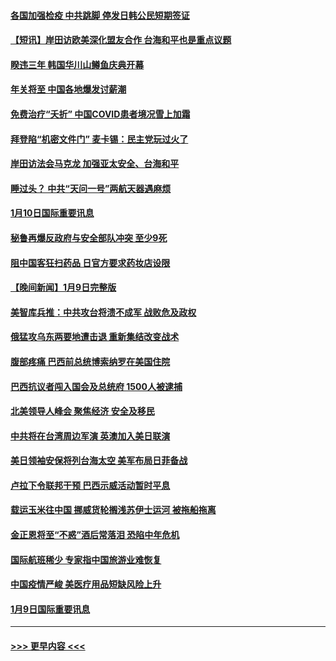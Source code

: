 #### [各国加强检疫 中共跳脚 停发日韩公民短期签证](../pages/prog202/a103621996.md?t=01110643) 
#### [【短讯】岸田访欧美深化盟友合作 台海和平也是重点议题](../pages/prog202/a103621998.md?t=01110643) 
#### [睽违三年 韩国华川山鳟鱼庆典开幕](../pages/prog202/a103622006.md?t=01110643) 
#### [年关将至 中国各地爆发讨薪潮](../pages/prog202/a103621767.md?t=01110643) 
#### [免费治疗“夭折” 中国COVID患者境况雪上加霜](../pages/prog202/a103621728.md?t=01110643) 
#### [拜登陷“机密文件门” 麦卡锡：民主党玩过火了](../pages/prog202/a103621736.md?t=01110643) 
#### [岸田访法会马克龙 加强亚太安全、台海和平](../pages/prog202/a103621760.md?t=01110643) 
#### [睡过头？ 中共“天问一号”两航天器遇麻烦](../pages/prog202/a103621741.md?t=01110643) 
#### [1月10日国际重要讯息](../pages/prog202/a103621758.md?t=01110643) 
#### [秘鲁再爆反政府与安全部队冲突 至少9死](../pages/prog202/a103621554.md?t=01110643) 
#### [阻中国客狂扫药品 日官方要求药妆店设限](../pages/prog202/a103621540.md?t=01110643) 
#### [【晚间新闻】1月9日完整版](../pages/prog202/a103621468.md?t=01110643) 
#### [美智库兵推：中共攻台将溃不成军 战败危及政权](../pages/prog202/a103621430.md?t=01110643) 
#### [俄猛攻乌东两要地遭击退 重新集结改变战术](../pages/prog202/a103621420.md?t=01110643) 
#### [腹部疼痛 巴西前总统博索纳罗在美国住院](../pages/prog202/a103621343.md?t=01110643) 
#### [巴西抗议者闯入国会及总统府 1500人被逮捕](../pages/prog202/a103621349.md?t=01110643) 
#### [北美领导人峰会 聚焦经济 安全及移民](../pages/prog202/a103621340.md?t=01110643) 
#### [中共将在台湾周边军演 英澳加入美日联演](../pages/prog202/a103621255.md?t=01110643) 
#### [美日领袖安保将列台海太空 美军布局日菲备战](../pages/prog202/a103621116.md?t=01110643) 
#### [卢拉下令联邦干预 巴西示威活动暂时平息](../pages/prog202/a103621113.md?t=01110643) 
#### [载运玉米往中国 挪威货轮搁浅苏伊士运河 被拖船拖离](../pages/prog202/a103620859.md?t=01110643) 
#### [金正恩将至“不惑”酒后常落泪 恐陷中年危机](../pages/prog202/a103620801.md?t=01110643) 
#### [国际航班稀少 专家指中国旅游业难恢复](../pages/prog202/a103620793.md?t=01110643) 
#### [中国疫情严峻 美医疗用品短缺风险上升](../pages/prog202/a103620790.md?t=01110643) 
#### [1月9日国际重要讯息](../pages/prog202/a103620821.md?t=01110643) 

----
#### [ >>> 更早内容 <<< ](../indexes/prog202-earlier.md)
